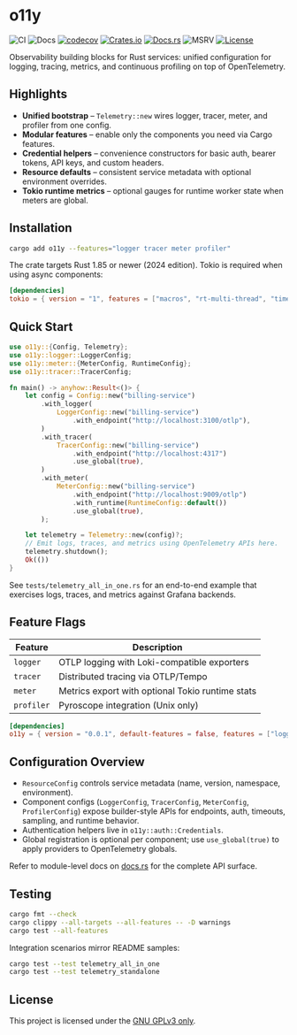 # o11y

![CI](https://github.com/mfahmialkautsar/rust-o11y/actions/workflows/ci.yml/badge.svg)
![Docs](https://github.com/mfahmialkautsar/rust-o11y/actions/workflows/docs.yml/badge.svg)
[![codecov](https://codecov.io/gh/mfahmialkautsar/rust-o11y/graph/badge.svg)](https://codecov.io/gh/mfahmialkautsar/rust-o11y)
[![Crates.io](https://img.shields.io/crates/v/o11y.svg)](https://crates.io/crates/o11y)
[![Docs.rs](https://img.shields.io/docsrs/o11y)](https://docs.rs/o11y)
![MSRV](https://img.shields.io/badge/rustc-1.85%2B-orange.svg)
[![License](https://img.shields.io/badge/license-GPL--3.0--only-blue.svg)](LICENSE)

Observability building blocks for Rust services: unified configuration for logging, tracing, metrics, and continuous profiling on top of OpenTelemetry.

## Highlights

- **Unified bootstrap** – `Telemetry::new` wires logger, tracer, meter, and profiler from one config.
- **Modular features** – enable only the components you need via Cargo features.
- **Credential helpers** – convenience constructors for basic auth, bearer tokens, API keys, and custom headers.
- **Resource defaults** – consistent service metadata with optional environment overrides.
- **Tokio runtime metrics** – optional gauges for runtime worker state when meters are global.

## Installation

```bash
cargo add o11y --features="logger tracer meter profiler"
```

The crate targets Rust 1.85 or newer (2024 edition). Tokio is required when using async components:

```toml
[dependencies]
tokio = { version = "1", features = ["macros", "rt-multi-thread", "time"] }
```

## Quick Start

```rust
use o11y::{Config, Telemetry};
use o11y::logger::LoggerConfig;
use o11y::meter::{MeterConfig, RuntimeConfig};
use o11y::tracer::TracerConfig;

fn main() -> anyhow::Result<()> {
    let config = Config::new("billing-service")
        .with_logger(
            LoggerConfig::new("billing-service")
                .with_endpoint("http://localhost:3100/otlp"),
        )
        .with_tracer(
            TracerConfig::new("billing-service")
                .with_endpoint("http://localhost:4317")
                .use_global(true),
        )
        .with_meter(
            MeterConfig::new("billing-service")
                .with_endpoint("http://localhost:9009/otlp")
                .with_runtime(RuntimeConfig::default())
                .use_global(true),
        );

    let telemetry = Telemetry::new(config)?;
    // Emit logs, traces, and metrics using OpenTelemetry APIs here.
    telemetry.shutdown();
    Ok(())
}
```

See `tests/telemetry_all_in_one.rs` for an end-to-end example that exercises logs, traces, and metrics against Grafana backends.

## Feature Flags

| Feature | Description |
|---------|-------------|
| `logger` | OTLP logging with Loki-compatible exporters |
| `tracer` | Distributed tracing via OTLP/Tempo |
| `meter` | Metrics export with optional Tokio runtime stats |
| `profiler` | Pyroscope integration (Unix only) |

```toml
[dependencies]
o11y = { version = "0.0.1", default-features = false, features = ["logger", "tracer"] }
```

## Configuration Overview

- `ResourceConfig` controls service metadata (name, version, namespace, environment).
- Component configs (`LoggerConfig`, `TracerConfig`, `MeterConfig`, `ProfilerConfig`) expose builder-style APIs for endpoints, auth, timeouts, sampling, and runtime behavior.
- Authentication helpers live in `o11y::auth::Credentials`.
- Global registration is optional per component; use `use_global(true)` to apply providers to OpenTelemetry globals.

Refer to module-level docs on [docs.rs](https://docs.rs/o11y) for the complete API surface.

## Testing

```bash
cargo fmt --check
cargo clippy --all-targets --all-features -- -D warnings
cargo test --all-features
```

Integration scenarios mirror README samples:

```bash
cargo test --test telemetry_all_in_one
cargo test --test telemetry_standalone
```

## License

This project is licensed under the [GNU GPLv3 only](LICENSE).
